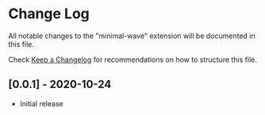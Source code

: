 # Change Log

All notable changes to the "minimal-wave" extension will be documented in this file.

Check [Keep a Changelog](http://keepachangelog.com/) for recommendations on how to structure this file.

## [0.0.1] - 2020-10-24

- Initial release
